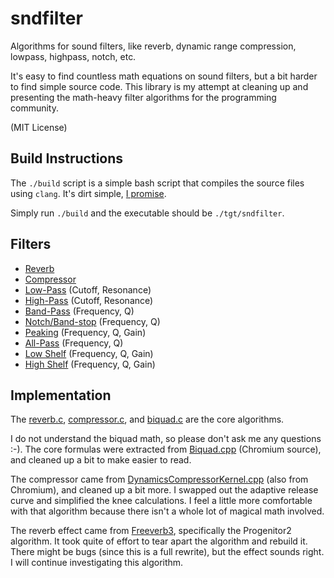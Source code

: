 
sndfilter
=========

Algorithms for sound filters, like reverb, dynamic range compression, lowpass, highpass, notch, etc.

It's easy to find countless math equations on sound filters, but a bit harder to find simple source
code.  This library is my attempt at cleaning up and presenting the math-heavy filter algorithms for
the programming community.

(MIT License)

Build Instructions
------------------

The `./build` script is a simple bash script that compiles the source files using `clang`.  It's
dirt simple, [I promise](https://github.com/voidqk/sndfilter/blob/master/build).

Simply run `./build` and the executable should be `./tgt/sndfilter`.

Filters
-------

* [Reverb](https://en.wikipedia.org/wiki/Reverberation)
* [Compressor](https://en.wikipedia.org/wiki/Dynamic_range_compression)
* [Low-Pass](https://en.wikipedia.org/wiki/Low-pass_filter) (Cutoff, Resonance)
* [High-Pass](https://en.wikipedia.org/wiki/High-pass_filter) (Cutoff, Resonance)
* [Band-Pass](https://en.wikipedia.org/wiki/Band-pass_filter) (Frequency, Q)
* [Notch/Band-stop](https://en.wikipedia.org/wiki/Band-stop_filter) (Frequency, Q)
* [Peaking](https://en.wikipedia.org/wiki/Equalization_(audio)) (Frequency, Q, Gain)
* [All-Pass](https://en.wikipedia.org/wiki/All-pass_filter) (Frequency, Q)
* [Low Shelf](http://www.audiorecording.me/what-is-a-low-shelf-and-high-shelf-filter-in-parametric-equalization.html) (Frequency, Q, Gain)
* [High Shelf](http://www.audiorecording.me/what-is-a-low-shelf-and-high-shelf-filter-in-parametric-equalization.html) (Frequency, Q, Gain)

Implementation
--------------

The [reverb.c](https://github.com/voidqk/sndfilter/blob/master/src/reverb.c),
[compressor.c](https://github.com/voidqk/sndfilter/blob/master/src/compressor.c), and
[biquad.c](https://github.com/voidqk/sndfilter/blob/master/src/biquad.c) are the core
algorithms.

I do not understand the biquad math, so please don't ask me any questions :-).  The core formulas
were extracted from
[Biquad.cpp](https://github.com/nwjs/chromium.src/blob/df7f8c8582b9a78c806a7fa1e9d3f3ba51f7a698/third_party/WebKit/Source/platform/audio/Biquad.cpp)
(Chromium source), and cleaned up a bit to make easier to read.

The compressor came from
[DynamicsCompressorKernel.cpp](https://github.com/nwjs/chromium.src/blob/df7f8c8582b9a78c806a7fa1e9d3f3ba51f7a698/third_party/WebKit/Source/platform/audio/DynamicsCompressorKernel.cpp)
(also from Chromium), and cleaned up a bit more.  I swapped out the adaptive release curve and
simplified the knee calculations.  I feel a little more comfortable with that algorithm because
there isn't a whole lot of magical math involved.

The reverb effect came from [Freeverb3](http://www.nongnu.org/freeverb3/), specifically the
Progenitor2 algorithm.  It took quite of effort to tear apart the algorithm and rebuild it.  There
might be bugs (since this is a full rewrite), but the effect sounds right.  I will continue
investigating this algorithm.
